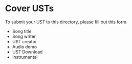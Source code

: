 # Cover USTs

To submit your UST to this directory, please fill out [this form]().

- Song title
- Song writer
- UST creator
- Audio demo
- UST Download
- Instrumental
